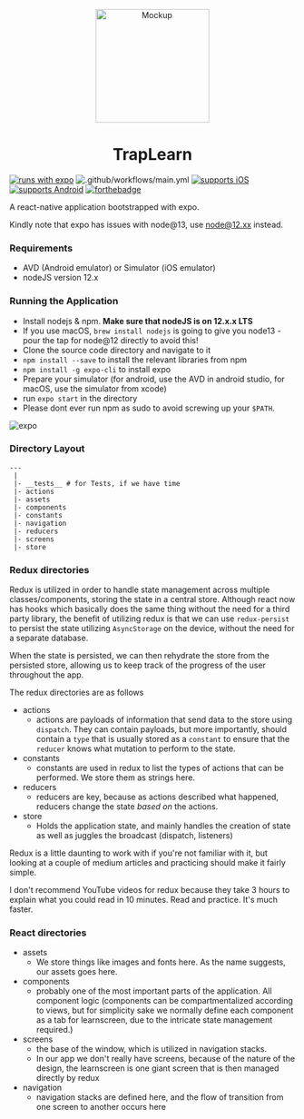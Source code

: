 <p align="center">


  <img align="center" alt="Mockup" title="Mockup" src="https://i.imgur.com/2b3yJRI.png" width="200" height="200"/>

</p>
  
<h1 align="center">TrapLearn</h1> 
<p align="center">

[![runs with expo](https://img.shields.io/badge/Runs%20with%20Expo-000.svg?style=flat&logo=EXPO&labelColor=ffffff&logoColor=000)](https://github.com/expo/expo)
![.github/workflows/main.yml](https://github.com/xlanor/trapdoor-knapsack-encryption/workflows/.github/workflows/main.yml/badge.svg?branch=develop)
[![supports iOS](https://img.shields.io/badge/iOS-4630EB.svg?style=for-the-badge&logo=APPLE&labelColor=000&logoColor=fff)](https://github.com/expo/expo)
[![supports Android](https://img.shields.io/badge/Android-4630EB.svg?style=for-the-badge&logo=ANDROID&labelColor=000&logoColor=fff)](https://github.com/expo/expo)
[![forthebadge](https://forthebadge.com/images/badges/made-with-javascript.svg)](https://forthebadge.com)
</p>


A react-native application bootstrapped with expo.

Kindly note that expo has issues with node@13, use node@12.xx instead.

### Requirements

- AVD (Android emulator) or Simulator (iOS emulator)
- nodeJS version 12.x

### Running the Application
- Install nodejs & npm. **Make sure that nodeJS is on 12.x.x LTS**
- If you use macOS, `brew install nodejs` is going to give you node13 - pour the tap for node@12 directly to avoid this!
- Clone the source code directory and navigate to it
- `npm install --save` to install the relevant libraries from npm
- `npm install -g expo-cli` to install expo
- Prepare your simulator (for android, use the AVD in android studio, for macOS, use the simulator from xcode)
- run `expo start` in the directory
- Please dont ever run npm as sudo to avoid screwing up your `$PATH`.

![expo](https://i.imgur.com/8s8x1lu.gif)




### Directory Layout
```
---
 |
 |- __tests__ # for Tests, if we have time
 |- actions
 |- assets
 |- components
 |- constants
 |- navigation
 |- reducers
 |- screens
 |- store
```

### Redux directories
Redux is utilized in order to handle state management across multiple classes/components, storing the state in a central store. Although react now has hooks which basically does the same thing without the need for a third party library, the benefit of utilizing redux is that we can use `redux-persist` to persist the state utilizing `AsyncStorage` on the device, without the need for a separate database.

When the state is persisted, we can then rehydrate the store from the persisted store, allowing us to keep track of the progress of the user throughout the app.

The redux directories are as follows
- actions
  - actions are payloads of information that send data to the store using `dispatch`. They can contain payloads, but more importantly, should contain a `type` that is usually stored as a `constant` to ensure that the `reducer` knows what mutation to perform to the state.
- constants
  - constants are used in redux to list the types of actions that can be performed. We store them as strings here.
- reducers
  - reducers are key, because as actions described what happened, reducers change the state *based on* the actions.
- store
  - Holds the application state, and mainly handles the creation of state as well as juggles the broadcast (dispatch, listeners) 

Redux is a little daunting to work with if you're not familiar with it, but looking at a couple of medium articles and practicing should make it fairly simple.

I don't recommend YouTube videos for redux because they take 3 hours to explain what you could read in 10 minutes. Read and practice. It's much faster.

### React directories
- assets
  - We store things like images and fonts here. As the name suggests, our assets goes here.
- components
  - probably one of the most important parts of the application. All component logic (components can be compartmentalized according to views, but for simplicity sake we normally define each component as a tab for learnscreen, due to the intricate state management required.)
- screens
  - the base of the window, which is utilized in navigation stacks.
  - In our app we don't really have screens, because of the nature of the design, the learnscreen is one giant screen that is then managed directly by redux 
- navigation
  - navigation stacks are defined here, and the flow of transition from one screen to another occurs here




